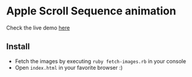 # Apple Scroll Sequence animation

Check the live demo [here](https://www.sfertons.dev/lab/apple-scroll-sequence-animation)

## Install

- Fetch the images by executing `ruby fetch-images.rb` in your console
- Open `index.html` in your favorite browser :)
